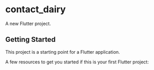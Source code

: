 # contact_dairy

A new Flutter project.

## Getting Started

This project is a starting point for a Flutter application.

A few resources to get you started if this is your first Flutter project:
